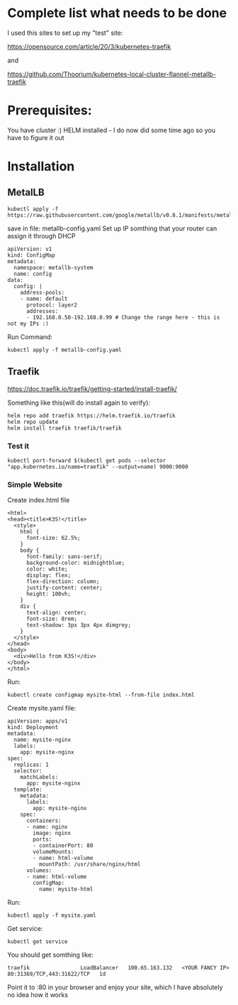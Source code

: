 # Complete list what needs to be done

I used this sites to set up my "test" site:

https://opensource.com/article/20/3/kubernetes-traefik

and

https://github.com/Thoorium/kubernetes-local-cluster-flannel-metallb-traefik


# Prerequisites:
You have cluster :)
HELM installed - I do now did some time ago so you have to figure it out

# Installation

## MetalLB
```
kubectl apply -f https://raw.githubusercontent.com/google/metallb/v0.8.1/manifests/metallb.yaml
```
save in file: metallb-config.yaml
Set up IP somthing that your router can assign it through DHCP
```
apiVersion: v1
kind: ConfigMap
metadata:
  namespace: metallb-system
  name: config
data:
  config: |
    address-pools:
    - name: default
      protocol: layer2
      addresses:
      - 192.168.0.50-192.168.0.99 # Change the range here - this is not my IPs :)
```
Run Command:
```
kubectl apply -f metallb-config.yaml
```

## Traefik
https://doc.traefik.io/traefik/getting-started/install-traefik/

Something like this(will do install again to verify):
```
helm repo add traefik https://helm.traefik.io/traefik
helm repo update
helm install traefik traefik/traefik
```

### Test it
```
kubectl port-forward $(kubectl get pods --selector "app.kubernetes.io/name=traefik" --output=name) 9000:9000
```

### Simple Website
Create index.html file
```
<html>
<head><title>K3S!</title>
  <style>
    html {
      font-size: 62.5%;
    }
    body {
      font-family: sans-serif;
      background-color: midnightblue;
      color: white;
      display: flex;
      flex-direction: column;
      justify-content: center;
      height: 100vh;
    }
    div {
      text-align: center;
      font-size: 8rem;
      text-shadow: 3px 3px 4px dimgrey;
    }
  </style>
</head>
<body>
  <div>Hello from K3S!</div>
</body>
</html>
```

Run:
```
kubectl create configmap mysite-html --from-file index.html
```

Create mysite.yaml file:

```
apiVersion: apps/v1
kind: Deployment
metadata:
  name: mysite-nginx
  labels:
    app: mysite-nginx
spec:
  replicas: 1
  selector:
    matchLabels:
      app: mysite-nginx
  template:
    metadata:
      labels:
        app: mysite-nginx
    spec:
      containers:
      - name: nginx
        image: nginx
        ports:
        - containerPort: 80
        volumeMounts:
        - name: html-volume
          mountPath: /usr/share/nginx/html
      volumes:
      - name: html-volume
        configMap:
          name: mysite-html
```

Run:
```
kubectl apply -f mysite.yaml
```

Get service:
```
kubectl get service
```
You should get somthing like:
```
traefik                LoadBalancer   100.65.163.132   <YOUR FANCY IP>    80:31369/TCP,443:31622/TCP   1d
```

Point it to <YOUR IP>:80 in your browser and enjoy your site, which I have absolutely no idea how it works 


